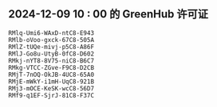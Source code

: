 ## 2024-12-09 10 : 00 的 GreenHub 许可证
```
RMlq-Umi6-WAxD-ntC8-E943
RMlb-oVoo-gxck-67C8-505A
RMlZ-tUQe-mivj-p5C8-A86F
RMlJ-Go8u-UtyB-0fC8-D602
RMkj-nYT8-8V75-niC8-B6C7
RMkg-VTCC-ZGve-F9C8-D2CB
RMjT-7nOQ-OkJB-4UC8-65A0
RMjE-mWkY-i1mH-UqC8-921B
RMj3-mOCE-KeSK-wcC8-56D7
RMf9-q1EF-SjrJ-81C8-F37C
```
